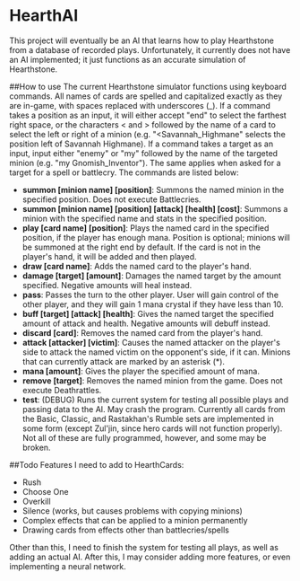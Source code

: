 # HearthAI
This project will eventually be an AI that learns how to play Hearthstone from a database of recorded plays. Unfortunately, it currently does not have an AI implemented; it just functions as an accurate simulation of Hearthstone. 

##How to use
The current Hearthstone simulator functions using keyboard commands. All names of cards are spelled and capitalized exactly as they are in-game, with spaces replaced with underscores (_). If a command takes a position as an input, it will either accept "end" to select the farthest right space, or the characters < and > followed by the name of a card to select the left or right of a minion (e.g. "<Savannah_Highmane" selects the position left of Savannah Highmane). If a command takes a target as an input, input either "enemy" or "my" followed by the name of the targeted minion (e.g. "my Gnomish_Inventor"). The same applies when asked for a target for a spell or battlecry. The commands are listed below:
- **summon [minion name] [position]**: Summons the named minion in the specified position. Does not execute Battlecries. 
- **summon [minion name] [position] [attack] [health] [cost]**: Summons a minion with the specified name and stats in the specified position. 
- **play [card name] [position]**: Plays the named card in the specified position, if the player has enough mana. Position is optional; minions will be summoned at the right end by default. If the card is not in the player's hand, it will be added and then played. 
- **draw [card name]**: Adds the named card to the player's hand. 
- **damage [target] [amount]**: Damages the named target by the amount specified. Negative amounts will heal instead. 
- **pass**: Passes the turn to the other player. User will gain control of the other player, and they will gain 1 mana crystal if they have less than 10. 
- **buff [target] [attack] [health]**: Gives the named target the specified amount of attack and health. Negative amounts will debuff instead. 
- **discard [card]**: Removes the named card from the player's hand. 
- **attack [attacker] [victim]**: Causes the named attacker on the player's side to attack the named victim on the opponent's side, if it can. Minions that can currently attack are marked by an asterisk (*). 
- **mana [amount]**: Gives the player the specified amount of mana. 
- **remove [target]**: Removes the named minion from the game. Does not execute Deathrattles. 
- **test**: (DEBUG) Runs the current system for testing all possible plays and passing data to the AI. May crash the program. 
Currently all cards from the Basic, Classic, and Rastakhan's Rumble sets are implemented in some form (except Zul'jin, since hero cards will not function properly). Not all of these are fully programmed, however, and some may be broken. 

##Todo
Features I need to add to HearthCards:
- Rush
- Choose One
- Overkill
- Silence (works, but causes problems with copying minions)
- Complex effects that can be applied to a minion permanently
- Drawing cards from effects other than battlecries/spells

Other than this, I need to finish the system for testing all plays, as well as adding an actual AI. After this, I may consider adding more features, or even implementing a neural network. 
